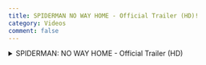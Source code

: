 ```yaml
---
title: SPIDERMAN NO WAY HOME - Official Trailer (HD)!
category: Videos
comment: false
---
```


<details>
<summary>SPIDERMAN: NO WAY HOME - Official Trailer (HD)</summary>
<center>
<iframe width="560" height="315" src="https://www.youtube.com/embed/JfVOs4VSpmA" title="YouTube video player" frameborder="0" allow="accelerometer; autoplay; clipboard-write; encrypted-media; gyroscope; picture-in-picture" allowfullscreen></iframe>
